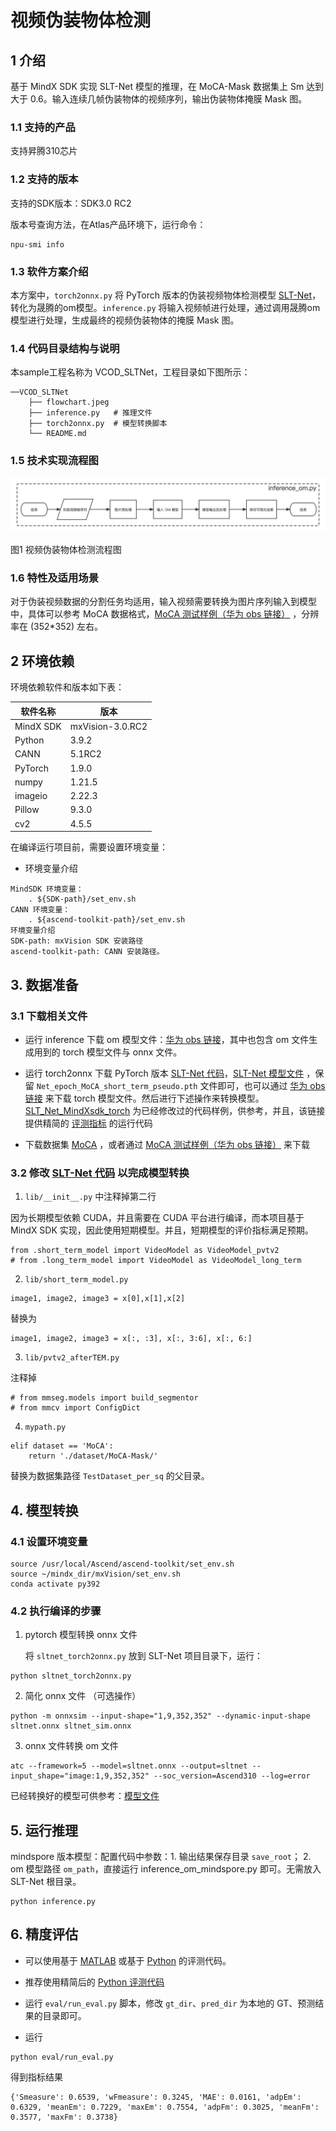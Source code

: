 # 视频伪装物体检测

## 1 介绍

基于 MindX SDK 实现 SLT-Net 模型的推理，在 MoCA-Mask 数据集上 Sm 达到大于 0.6。输入连续几帧伪装物体的视频序列，输出伪装物体掩膜 Mask 图。


### 1.1 支持的产品

支持昇腾310芯片


### 1.2 支持的版本

支持的SDK版本：SDK3.0 RC2

版本号查询方法，在Atlas产品环境下，运行命令：

```
npu-smi info
```


### 1.3 软件方案介绍

本方案中，`torch2onnx.py` 将 PyTorch 版本的伪装视频物体检测模型 [SLT-Net](https://github.com/XuelianCheng/SLT-Net)，转化为晟腾的om模型。`inference.py` 将输入视频帧进行处理，通过调用晟腾om模型进行处理，生成最终的视频伪装物体的掩膜 Mask 图。


### 1.4 代码目录结构与说明

本sample工程名称为 VCOD_SLTNet，工程目录如下图所示：

```
──VCOD_SLTNet
    ├── flowchart.jpeg
    ├── inference.py   # 推理文件
    ├── torch2onnx.py  # 模型转换脚本
    └── README.md
```


### 1.5 技术实现流程图

![Flowchart](./flowchart.jpeg)

图1 视频伪装物体检测流程图


### 1.6 特性及适用场景

对于伪装视频数据的分割任务均适用，输入视频需要转换为图片序列输入到模型中，具体可以参考 MoCA 数据格式，[MoCA 测试样例（华为 obs 链接）](https://mindx.sdk.obs.cn-north-4.myhuaweicloud.com/mindxsdk-referenceapps%20/contrib/sltnet/MoCA_Video.zip) ，分辨率在 (352*352) 左右。


## 2 环境依赖

环境依赖软件和版本如下表：

| 软件名称 | 版本   |
| -------- | ------ |
| MindX SDK  | mxVision-3.0.RC2 |
| Python |   3.9.2     |
|  CANN        |  5.1RC2    |
| PyTorch | 1.9.0 |
| numpy | 1.21.5 |
| imageio | 2.22.3| 
| Pillow | 9.3.0 | 
| cv2 | 4.5.5 |

在编译运行项目前，需要设置环境变量：

- 环境变量介绍

```
MindSDK 环境变量：
    . ${SDK-path}/set_env.sh
CANN 环境变量：
    . ${ascend-toolkit-path}/set_env.sh
环境变量介绍
SDK-path: mxVision SDK 安装路径
ascend-toolkit-path: CANN 安装路径。
```


## 3. 数据准备


### 3.1 下载相关文件

- 运行 inference 下载 om 模型文件：[华为 obs 链接](https://mindx.sdk.obs.cn-north-4.myhuaweicloud.com/mindxsdk-referenceapps%20/contrib/sltnet/models.zip)，其中也包含 om 文件生成用到的 torch 模型文件与 onnx 文件。

- 运行 torch2onnx 下载 PyTorch 版本 [SLT-Net 代码](https://github.com/XuelianCheng/SLT-Net)，[SLT-Net 模型文件](https://drive.google.com/file/d/1_u4dEdxM4AKuuh6EcWHAlo8EtR7e8q5v/view) ，保留 `Net_epoch_MoCA_short_term_pseudo.pth` 文件即可，也可以通过 [华为 obs 链接](https://mindx.sdk.obs.cn-north-4.myhuaweicloud.com/mindxsdk-referenceapps%20/contrib/sltnet/models.zip) 来下载 torch 模型文件。然后进行下述操作来转换模型。[SLT_Net_MindXsdk_torch](https://github.com/shuowang-ai/SLT_Net_MindXsdk_torch) 为已经修改过的代码样例，供参考，并且，该链接提供精简的 [评测指标](https://github.com/shuowang-ai/SLT_Net_MindXsdk_torch/tree/master/eval_python) 的运行代码

- 下载数据集 [MoCA](https://drive.google.com/file/d/1FB24BGVrPOeUpmYbKZJYL5ermqUvBo_6/view) ，或者通过 [MoCA 测试样例（华为 obs 链接）](https://mindx.sdk.obs.cn-north-4.myhuaweicloud.com/mindxsdk-referenceapps%20/contrib/sltnet/MoCA_Video.zip) 来下载


### 3.2 修改 [SLT-Net 代码](https://github.com/XuelianCheng/SLT-Net) 以完成模型转换

1. `lib/__init__.py` 中注释掉第二行

因为长期模型依赖 CUDA，并且需要在 CUDA 平台进行编译，而本项目基于 MindX SDK 实现，因此使用短期模型。并且，短期模型的评价指标满足预期。

```
from .short_term_model import VideoModel as VideoModel_pvtv2
# from .long_term_model import VideoModel as VideoModel_long_term
```

2. `lib/short_term_model.py`

```
image1, image2, image3 = x[0],x[1],x[2]
```

替换为

```
image1, image2, image3 = x[:, :3], x[:, 3:6], x[:, 6:]
```

3. `lib/pvtv2_afterTEM.py`

注释掉
```
# from mmseg.models import build_segmentor
# from mmcv import ConfigDict
```

4. `mypath.py`

```
elif dataset == 'MoCA':
    return './dataset/MoCA-Mask/'
```

替换为数据集路径 `TestDataset_per_sq` 的父目录。


## 4. 模型转换

### 4.1 设置环境变量

```
source /usr/local/Ascend/ascend-toolkit/set_env.sh
source ~/mindx_dir/mxVision/set_env.sh
conda activate py392
```

### 4.2 执行编译的步骤

1. pytorch 模型转换 onnx 文件

    将 `sltnet_torch2onnx.py` 放到 SLT-Net 项目目录下，运行：

```
python sltnet_torch2onnx.py
```

2. 简化 onnx 文件 （可选操作）

```
python -m onnxsim --input-shape="1,9,352,352" --dynamic-input-shape sltnet.onnx sltnet_sim.onnx
```

3. onnx 文件转换 om 文件

```
atc --framework=5 --model=sltnet.onnx --output=sltnet --input_shape="image:1,9,352,352" --soc_version=Ascend310 --log=error
```

已经转换好的模型可供参考：[模型文件](https://mindx.sdk.obs.cn-north-4.myhuaweicloud.com/mindxsdk-referenceapps%20/contrib/sltnet/models.zip)


## 5. 运行推理

mindspore 版本模型：配置代码中参数：1. 输出结果保存目录 `save_root`； 2. om 模型路径 `om_path`，直接运行 inference_om_mindspore.py 即可。无需放入 SLT-Net 根目录。

```
python inference.py
```

## 6. 精度评估


- 可以使用基于 [MATLAB](https://github.com/XuelianCheng/SLT-Net/tree/master/eval) 或基于 [Python](https://github.com/lartpang/PySODEvalToolkit) 的评测代码。

- 推荐使用精简后的 [Python 评测代码](https://github.com/shuowang-ai/SLT_Net_MindXsdk_torch/tree/master/eval_python)

- 运行 `eval/run_eval.py` 脚本，修改 `gt_dir`、`pred_dir` 为本地的 GT、预测结果的目录即可。

- 运行

```
python eval/run_eval.py
```

得到指标结果

```
{'Smeasure': 0.6539, 'wFmeasure': 0.3245, 'MAE': 0.0161, 'adpEm': 0.6329, 'meanEm': 0.7229, 'maxEm': 0.7554, 'adpFm': 0.3025, 'meanFm': 0.3577, 'maxFm': 0.3738}
```
